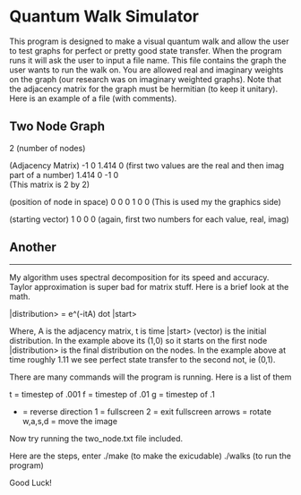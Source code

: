 # Quantum Walk Simulator

This program is designed to make a visual quantum walk and allow the user to test graphs for perfect or pretty good state transfer. When the program runs it will ask the user to input a file name. This file contains the graph the user wants to run the walk on. You are allowed real and imaginary weights on the graph (our research was on imaginary weighted graphs). Note that the adjacency matrix for the graph must be hermitian (to keep it unitary). Here is an example of a file (with comments).



## Two Node Graph

2 (number of nodes)


(Adjacency Matrix)
-1  0  1.414  0  (first two values are the real and then imag part of a number) 
1.414  0  -1  0  
(This matrix is 2 by 2)

(position of node in space) 
0 0 0
1 0 0
(This is used my the graphics side)
 
(starting vector)
1 0 0 0  (again, first two numbers for each value, real, imag)

## Another 


---------------------------

My algorithm uses spectral decomposition for its speed and accuracy. Taylor approximation is super bad for matrix stuff. Here is a brief look at the math.



|distribution> = e^(-itA) dot |start>

Where, 
A is the adjacency matrix, 
t is time
|start> (vector) is the initial distribution. In the example above its (1,0) so it starts on the first node
|distribution> is the final distribution on the nodes. In the example above at time roughly 1.11 we see perfect state transfer to the second not, ie (0,1).

There are many commands will the program is running. Here is a list of them

t = timestep of .001
f = timestep of .01
g = timestep of .1
- = reverse direction
1 = fullscreen
2 = exit fullscreen
arrows = rotate
w,a,s,d = move the image

Now try running the two_node.txt file included.

Here are the steps,
enter
./make (to make the exicudable)
./walks (to run the program)

Good Luck!







